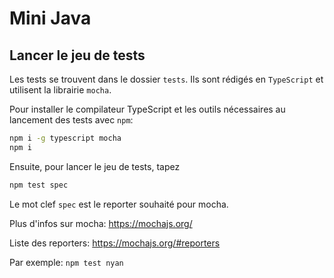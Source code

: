 # Mini Java

## Lancer le jeu de tests

Les tests se trouvent dans le dossier `tests`. Ils sont rédigés en `TypeScript` et utilisent la librairie `mocha`.

Pour installer le compilateur TypeScript et les outils nécessaires au lancement des tests avec `npm`:

```bash
npm i -g typescript mocha
npm i
```

Ensuite, pour lancer le jeu de tests, tapez

```bash
npm test spec
```

Le mot clef `spec` est le reporter souhaité pour mocha.


Plus d'infos sur mocha: https://mochajs.org/

Liste des reporters: https://mochajs.org/#reporters

Par exemple: `npm test nyan`